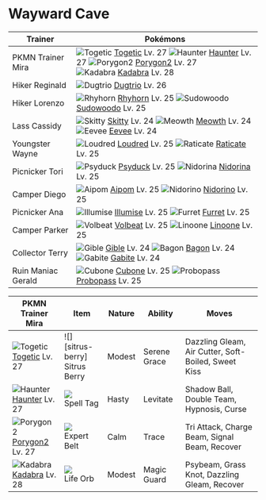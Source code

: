 # Wayward Cave

Trainer                    | Pokémons
---                        | ---
PKMN Trainer Mira          | ![][176]  [Togetic] Lv. 27  ![][093]  [Haunter] Lv. 27  ![][233]  [Porygon2] Lv. 27 <br> ![][064]  [Kadabra] Lv. 28
Hiker Reginald             | ![][051]  [Dugtrio] Lv. 26
Hiker Lorenzo              | ![][111]  [Rhyhorn] Lv. 25  ![][185]  [Sudowoodo] Lv. 25
Lass Cassidy               | ![][300]  [Skitty] Lv. 24  ![][052]  [Meowth] Lv. 24  ![][133]  [Eevee] Lv. 24
Youngster Wayne            | ![][294]  [Loudred] Lv. 25  ![][020]  [Raticate] Lv. 25
Picnicker Tori             | ![][054]  [Psyduck] Lv. 25  ![][030]  [Nidorina] Lv. 25
Camper Diego               | ![][190]  [Aipom] Lv. 25  ![][033]  [Nidorino] Lv. 25
Picnicker Ana              | ![][314]  [Illumise] Lv. 25  ![][162]  [Furret] Lv. 25
Camper Parker              | ![][313]  [Volbeat] Lv. 25  ![][264]  [Linoone] Lv. 25
Collector Terry            | ![][443]  [Gible] Lv. 24  ![][371]  [Bagon] Lv. 24  ![][444]  [Gabite] Lv. 24
Ruin Maniac Gerald         | ![][104]  [Cubone] Lv. 25  ![][476]  [Probopass] Lv. 25

PKMN Trainer Mira | Item         | Nature  | Ability       | Moves
---               | ---          | ---     | ---           | ---
![][176]<br> [Togetic] Lv. 27         | ![][sitrus-berry]<br> Sitrus Berry      | Modest   | Serene Grace        | Dazzling Gleam, Air Cutter, Soft-Boiled, Sweet Kiss
![][093]<br> [Haunter] Lv. 27         | ![][spell-tag]<br> Spell Tag            | Hasty    | Levitate            | Shadow Ball, Double Team, Hypnosis, Curse
![][233]<br> [Porygon2] Lv. 27        | ![][expert-belt]<br> Expert Belt        | Calm     | Trace               | Tri Attack, Charge Beam, Signal Beam, Recover
![][064]<br> [Kadabra] Lv. 28         | ![][life-orb]<br> Life Orb              | Modest   | Magic Guard         | Psybeam, Grass Knot, Dazzling Gleam, Recover


[020]: https://raw.githubusercontent.com/PokeAPI/sprites/master/sprites/pokemon/20.png "Raticate"
[030]: https://raw.githubusercontent.com/PokeAPI/sprites/master/sprites/pokemon/30.png "Nidorina"
[033]: https://raw.githubusercontent.com/PokeAPI/sprites/master/sprites/pokemon/33.png "Nidorino"
[051]: https://raw.githubusercontent.com/PokeAPI/sprites/master/sprites/pokemon/51.png "Dugtrio"
[052]: https://raw.githubusercontent.com/PokeAPI/sprites/master/sprites/pokemon/52.png "Meowth"
[054]: https://raw.githubusercontent.com/PokeAPI/sprites/master/sprites/pokemon/54.png "Psyduck"
[064]: https://raw.githubusercontent.com/PokeAPI/sprites/master/sprites/pokemon/64.png "Kadabra"
[093]: https://raw.githubusercontent.com/PokeAPI/sprites/master/sprites/pokemon/93.png "Haunter"
[104]: https://raw.githubusercontent.com/PokeAPI/sprites/master/sprites/pokemon/104.png "Cubone"
[111]: https://raw.githubusercontent.com/PokeAPI/sprites/master/sprites/pokemon/111.png "Rhyhorn"
[133]: https://raw.githubusercontent.com/PokeAPI/sprites/master/sprites/pokemon/133.png "Eevee"
[162]: https://raw.githubusercontent.com/PokeAPI/sprites/master/sprites/pokemon/162.png "Furret"
[176]: https://raw.githubusercontent.com/PokeAPI/sprites/master/sprites/pokemon/176.png "Togetic"
[185]: https://raw.githubusercontent.com/PokeAPI/sprites/master/sprites/pokemon/185.png "Sudowoodo"
[190]: https://raw.githubusercontent.com/PokeAPI/sprites/master/sprites/pokemon/190.png "Aipom"
[233]: https://raw.githubusercontent.com/PokeAPI/sprites/master/sprites/pokemon/233.png "Porygon2"
[264]: https://raw.githubusercontent.com/PokeAPI/sprites/master/sprites/pokemon/264.png "Linoone"
[294]: https://raw.githubusercontent.com/PokeAPI/sprites/master/sprites/pokemon/294.png "Loudred"
[300]: https://raw.githubusercontent.com/PokeAPI/sprites/master/sprites/pokemon/300.png "Skitty"
[313]: https://raw.githubusercontent.com/PokeAPI/sprites/master/sprites/pokemon/313.png "Volbeat"
[314]: https://raw.githubusercontent.com/PokeAPI/sprites/master/sprites/pokemon/314.png "Illumise"
[371]: https://raw.githubusercontent.com/PokeAPI/sprites/master/sprites/pokemon/371.png "Bagon"
[443]: https://raw.githubusercontent.com/PokeAPI/sprites/master/sprites/pokemon/443.png "Gible"
[444]: https://raw.githubusercontent.com/PokeAPI/sprites/master/sprites/pokemon/444.png "Gabite"
[476]: https://raw.githubusercontent.com/PokeAPI/sprites/master/sprites/pokemon/476.png "Probopass"
[Raticate]: /pokemon_changes/020.md
[Nidorina]: /pokemon_changes/030.md
[Nidorino]: /pokemon_changes/033.md
[Dugtrio]: /pokemon_changes/051.md
[Meowth]: /pokemon_changes/052.md
[Psyduck]: /pokemon_changes/054.md
[Kadabra]: /pokemon_changes/064.md
[Haunter]: /pokemon_changes/093.md
[Cubone]: /pokemon_changes/104.md
[Rhyhorn]: /pokemon_changes/111.md
[Eevee]: /pokemon_changes/133.md
[Furret]: /pokemon_changes/162.md
[Togetic]: /pokemon_changes/176.md
[Sudowoodo]: /pokemon_changes/185.md
[Aipom]: /pokemon_changes/190.md
[Porygon2]: /pokemon_changes/233.md
[Linoone]: /pokemon_changes/264.md
[Loudred]: /pokemon_changes/294.md
[Skitty]: /pokemon_changes/300.md
[Volbeat]: /pokemon_changes/313.md
[Illumise]: /pokemon_changes/314.md
[Bagon]: /pokemon_changes/371.md
[Gible]: /pokemon_changes/443.md
[Gabite]: /pokemon_changes/444.md
[Probopass]: /pokemon_changes/476.md
[expert-belt]: https://raw.githubusercontent.com/PokeAPI/sprites/master/sprites/items/expert-belt.png
[spell-tag]: https://raw.githubusercontent.com/PokeAPI/sprites/master/sprites/items/spell-tag.png
[life-orb]: https://raw.githubusercontent.com/PokeAPI/sprites/master/sprites/items/life-orb.png
